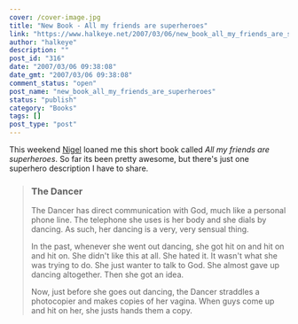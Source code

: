 ```yaml
---
cover: /cover-image.jpg
title: "New Book - All my friends are superheroes"
link: "https://www.halkeye.net/2007/03/06/new_book_all_my_friends_are_superheroes/"
author: "halkeye"
description: ""
post_id: "316"
date: "2007/03/06 09:38:08"
date_gmt: "2007/03/06 09:38:08"
comment_status: "open"
post_name: "new_book_all_my_friends_are_superheroes"
status: "publish"
category: "Books"
tags: []
post_type: "post"
---
```


This weekend [Nigel](http://www.flickr.com/photos/spatulus/) loaned me this short book called _All my friends are superheroes_. So far its been pretty awesome, but there's just one superhero description I have to share. 

> ### The Dancer
> 
> The Dancer has direct communication with God, much like a personal phone line. The telephone she uses is her body and she dials by dancing. As such, her dancing is a very, very sensual thing.
> 
> In the past, whenever she went out dancing, she got hit on and hit on and hit on. She didn't like this at all. She hated it. It wasn't what she was trying to do. She just wanter to talk to God. She almost gave up dancing altogether. Then she got an idea.
> 
> Now, just before she goes out dancing, the Dancer straddles a photocopier and makes copies of her vagina. When guys come up and hit on her, she justs hands them a copy.